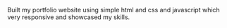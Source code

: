 Built my portfolio website using simple html and css and javascript which very responsive and showcased my skills.
